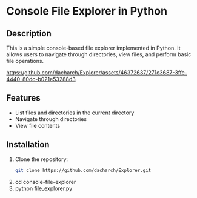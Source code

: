 # Console File Explorer in Python

## Description
This is a simple console-based file explorer implemented in Python. It allows users to navigate through directories, view files, and perform basic file operations.



https://github.com/dacharch/Explorer/assets/46372637/271c3687-3ffe-4440-80dc-b021e53288d3



## Features
- List files and directories in the current directory
- Navigate through directories
- View file contents

## Installation
1. Clone the repository:
   ```bash
   git clone https://github.com/dacharch/Explorer.git
2. cd console-file-explorer
3. python file_explorer.py

